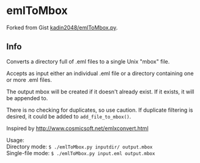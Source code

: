 # emlToMbox

Forked from Gist [kadin2048/emlToMbox.py](https://gist.github.com/kadin2048/c332a572a388acc22d56).

## Info
Converts a directory full of .eml files to a single Unix "mbox" file.

Accepts as input either an individual .eml file or a directory containing one
or more .eml files.

The output mbox will be created if it doesn't already exist.  If it exists,
it will be appended to.

There is no checking for duplicates, so use caution.
If duplicate filtering is desired, it could be added to `add_file_to_mbox()`.

Inspired by http://www.cosmicsoft.net/emlxconvert.html

Usage:  
Directory mode: `$ ./emlToMbox.py inputdir/ output.mbox`  
Single-file mode: `$ ./emlToMbox.py input.eml output.mbox`  
